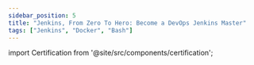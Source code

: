 ```yaml
---
sidebar_position: 5
title: "Jenkins, From Zero To Hero: Become a DevOps Jenkins Master"
tags: ["Jenkins", "Docker", "Bash"]
---
```


import Certification from '@site/src/components/certification';

<Certification name={frontMatter.title} />